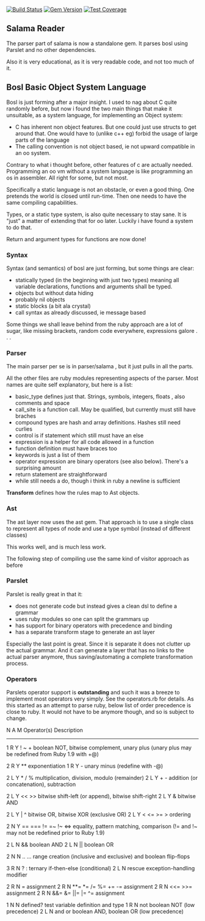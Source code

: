 [![Build Status](https://travis-ci.org/salama/salama-reader.svg?branch=master)](https://travis-ci.org/salama/salama-reader)
[![Gem Version](https://badge.fury.io/rb/salama-reader.svg)](http://badge.fury.io/rb/salama-reader)
[![Test Coverage](https://codeclimate.com/github/salama/salama-reader/badges/coverage.svg)](https://codeclimate.com/github/salama/salama-reader)

## Salama Reader

The parser part of salama is now a standalone gem. It parses bosl using Parslet and no other dependencies.

Also it is very educational, as it is very readable code, and not too much of it.

## Bosl Basic Object System Language

Bosl is just forming after a major insight. I used to nag about C quite randomly before, but now i
found the two main things that make it unsuitable, as a system language, for implementing an Object
system:

- C has inherent non object features. But one could just use structs to get around that.
  One would have to (unlike c++ eg) forbid the usage of large parts of the language
- The calling convention is not object based, ie not upward compatible in an oo system.

Contrary to what i thought before, other features of c are actually needed. Programming
an oo vm without a system language is like programming an os in assembler. All right for some, but
not most.

Specifically a static language is not an obstacle, or even a good thing. One pretends the world
is closed until run-time. Then one needs to have the same compiling capabilities.

Types, or a static type system, is also quite necessary to stay sane. It is "just" a matter of
extending that for oo later. Luckily i have found a system to do that.

Return and argument types for functions are now done!

### Syntax

Syntax (and semantics) of bosl are just forming, but some things are clear:

- statically typed (in the beginning with just two types) meaning all variable declarations,
  functions and arguments shall be typed.
- objects but without data hiding
- probably nil objects
- static blocks (a bit ala crystal)
- call syntax as already discussed, ie message based

Some things we shall leave behind from the ruby approach are a lot of sugar, like missing brackets,
random code everywhere, expressions galore . . .


### Parser

The main parser per se is in parser/salama , but it just pulls in all the parts.

All the other files are ruby modules representing aspects of the parser.
Most names are quite self explanatory, but here is a list:

- basic_type defines just that. Strings, symbols, integers, floats , also comments and space
- call_site is a function call. May be qualified, but currently must still have braches
- compound types are hash and array definitions. Hashes still need curlies
- control is if statement which still must have an else
- expression is a helper for all code allowed in a function
- function definition must have braces too
- keywords is just a list of them
- operator expression are binary operators (see also below). There's a surprising amount
- return statement are straightforward
- while still needs a do, though i think in ruby a newline is sufficient

**Transform** defines how the rules map to Ast objects.

### Ast

The ast layer now uses the ast gem. That approach is to use a single class to represent all
types of node and use a type symbol (instead of different classes)

This works well, and is much less work.

The following step of compiling use the same kind of visitor approach as before

### Parslet

Parslet is really great in that it:
- does not generate code but instead gives a clean dsl to define a grammar
- uses ruby modules so one can split the grammars up
- has support for binary operators with precedence and binding
- has a separate transform stage to generate an ast layer

Especially the last point is great. Since it is separate it does not clutter up the actual grammar.
And it can generate a layer that has no links to the actual parser anymore, thus saving/automating
a complete transformation process.

### Operators

Parslets operator support is **outstanding** and such it was a breeze to implement most operators
very simply. See the operators.rb for details.
As this started as an attempt to parse ruby, below list of order precedence is close to ruby.
It would not have to be anymore though, and so is subject to change.

N A M  Operator(s)            Description
- - -  -----------            -----------
1 R Y  ! ~ +                  boolean NOT, bitwise complement, unary plus
                              (unary plus may be redefined from Ruby 1.9 with +@)

2 R Y  **                     exponentiation
1 R Y  -                      unary minus (redefine with -@)

2 L Y  * / %                  multiplication, division, modulo (remainder)
2 L Y  + -                    addition (or concatenation), subtraction

2 L Y  << >>                  bitwise shift-left (or append), bitwise shift-right
2 L Y  &                      bitwise AND

2 L Y  | ^                    bitwise OR, bitwise XOR (exclusive OR)
2 L Y  < <= >= >              ordering

2 N Y  == === != =~ !~ <=>    equality, pattern matching, comparison
                              (!= and !~ may not be redefined prior to Ruby 1.9)

2 L N  &&                     boolean AND
2 L N  ||                     boolean OR

2 N N  .. ...                 range creation (inclusive and exclusive)
                              and boolean flip-flops

3 R N  ? :                    ternary if-then-else (conditional)
2 L N  rescue                 exception-handling modifier

2 R N  =                      assignment
2 R N  **= *= /= %= += -=     assignment
2 R N  <<= >>=                assignment
2 R N  &&= &= ||= |= ^=       assignment

1 N N  defined?               test variable definition and type
1 R N  not                    boolean NOT (low precedence)
2 L N  and or                 boolean AND, boolean OR (low precedence)
